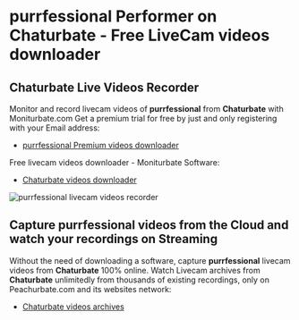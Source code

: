 # purrfessional Performer on Chaturbate - Free LiveCam videos downloader

## Chaturbate Live Videos Recorder

Monitor and record livecam videos of **purrfessional** from **Chaturbate** with Moniturbate.com
Get a premium trial for free by just and only registering with your Email address:
* [purrfessional Premium videos downloader](https://moniturbate.com/request-demo-licence-key.html)

Free livecam videos downloader - Moniturbate Software:
* [Chaturbate videos downloader](https://moniturbate.com/moniturbate-download-software.html)

![purrfessional livecam videos recorder](https://peachurnet.com/templates/moniturbate-software.png)


## Capture purrfessional videos from the Cloud and watch your recordings on Streaming

Without the need of downloading a software, capture **purrfessional** livecam videos from **Chaturbate** 100% online.
Watch Livecam archives from **Chaturbate** unlimitedly from thousands of existing recordings, only on Peachurbate.com and its websites network:
* [Chaturbate videos archives](https://peachurnet.com/)